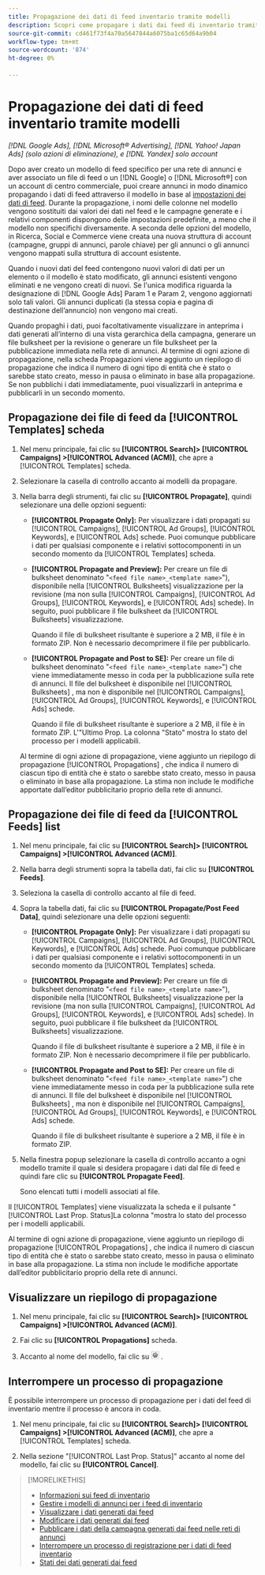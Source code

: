 ```yaml
---
title: Propagazione dei dati di feed inventario tramite modelli
description: Scopri come propagare i dati dai feed di inventario tramite modelli di annunci per gestire la struttura dei conti e distribuire annunci dinamici.
source-git-commit: cd461f73f4a70a5647844a6075ba1c65d64a9b04
workflow-type: tm+mt
source-wordcount: '874'
ht-degree: 0%

---
```


# Propagazione dei dati di feed inventario tramite modelli

*[!DNL Google Ads], [!DNL Microsoft® Advertising], [!DNL Yahoo! Japan Ads] (solo azioni di eliminazione), e [!DNL Yandex] solo account*

Dopo aver creato un modello di feed specifico per una rete di annunci e aver associato un file di feed o un [!DNL Google] o [!DNL Microsoft®] con un account di centro commerciale, puoi creare annunci in modo dinamico propagando i dati di feed attraverso il modello in base al [impostazioni dei dati di feed](feed-settings-manage.md). Durante la propagazione, i nomi delle colonne nel modello vengono sostituiti dai valori dei dati nel feed e le campagne generate e i relativi componenti dispongono delle impostazioni predefinite, a meno che il modello non specifichi diversamente. A seconda delle opzioni del modello, in Ricerca, Social e Commerce viene creata una nuova struttura di account (campagne, gruppi di annunci, parole chiave) per gli annunci o gli annunci vengono mappati sulla struttura di account esistente.

Quando i nuovi dati del feed contengono nuovi valori di dati per un elemento o il modello è stato modificato, gli annunci esistenti vengono eliminati e ne vengono creati di nuovi. Se l&#39;unica modifica riguarda la designazione di [!DNL Google Ads] Param 1 e Param 2, vengono aggiornati solo tali valori. Gli annunci duplicati (la stessa copia e pagina di destinazione dell’annuncio) non vengono mai creati.

Quando propaghi i dati, puoi facoltativamente visualizzare in anteprima i dati generati all’interno di una vista gerarchica della campagna, generare un file bulksheet per la revisione o generare un file bulksheet per la pubblicazione immediata nella rete di annunci. Al termine di ogni azione di propagazione, nella scheda Propagazioni viene aggiunto un riepilogo di propagazione che indica il numero di ogni tipo di entità che è stato o sarebbe stato creato, messo in pausa o eliminato in base alla propagazione. Se non pubblichi i dati immediatamente, puoi visualizzarli in anteprima e pubblicarli in un secondo momento.

## Propagazione dei file di feed da [!UICONTROL Templates] scheda

1. Nel menu principale, fai clic su **[!UICONTROL Search]> [!UICONTROL Campaigns] >[!UICONTROL Advanced (ACM)]**, che apre a [!UICONTROL Templates] scheda.

1. Selezionare la casella di controllo accanto ai modelli da propagare.

1. Nella barra degli strumenti, fai clic su **[!UICONTROL Propagate]**, quindi selezionare una delle opzioni seguenti:

   * **[!UICONTROL Propagate Only]:** Per visualizzare i dati propagati su [!UICONTROL Campaigns], [!UICONTROL Ad Groups], [!UICONTROL Keywords], e [!UICONTROL Ads] schede. Puoi comunque pubblicare i dati per qualsiasi componente e i relativi sottocomponenti in un secondo momento da [!UICONTROL Templates] scheda.

   * **[!UICONTROL Propagate and Preview]:** Per creare un file di bulksheet denominato &quot;`<feed file name>_<template name>`&quot;), disponibile nella [!UICONTROL Bulksheets] visualizzazione per la revisione (ma non sulla [!UICONTROL Campaigns], [!UICONTROL Ad Groups], [!UICONTROL Keywords], e [!UICONTROL Ads] schede). In seguito, puoi pubblicare il file bulksheet da [!UICONTROL Bulksheets] visualizzazione.

      Quando il file di bulksheet risultante è superiore a 2 MB, il file è in formato ZIP. Non è necessario decomprimere il file per pubblicarlo.

   * **[!UICONTROL Propagate and Post to SE]:** Per creare un file di bulksheet denominato &quot;`<feed file name>_<template name>`&quot;) che viene immediatamente messo in coda per la pubblicazione sulla rete di annunci. Il file del bulksheet è disponibile nel [!UICONTROL Bulksheets] , ma non è disponibile nel [!UICONTROL Campaigns], [!UICONTROL Ad Groups], [!UICONTROL Keywords], e [!UICONTROL Ads] schede.

      Quando il file di bulksheet risultante è superiore a 2 MB, il file è in formato ZIP.
   L&#39;&quot;Ultimo Prop. La colonna &quot;Stato&quot; mostra lo stato del processo per i modelli applicabili.

   Al termine di ogni azione di propagazione, viene aggiunto un riepilogo di propagazione [!UICONTROL Propagations] , che indica il numero di ciascun tipo di entità che è stato o sarebbe stato creato, messo in pausa o eliminato in base alla propagazione. La stima non include le modifiche apportate dall’editor pubblicitario proprio della rete di annunci.

## Propagazione dei file di feed da [!UICONTROL Feeds] list

1. Nel menu principale, fai clic su **[!UICONTROL Search]> [!UICONTROL Campaigns] >[!UICONTROL Advanced (ACM)]**.

1. Nella barra degli strumenti sopra la tabella dati, fai clic su **[!UICONTROL Feeds]**.

1. Seleziona la casella di controllo accanto al file di feed.

1. Sopra la tabella dati, fai clic su **[!UICONTROL Propagate/Post Feed Data]**, quindi selezionare una delle opzioni seguenti:

   * **[!UICONTROL Propagate Only]:** Per visualizzare i dati propagati su [!UICONTROL Campaigns], [!UICONTROL Ad Groups], [!UICONTROL Keywords], e [!UICONTROL Ads] schede. Puoi comunque pubblicare i dati per qualsiasi componente e i relativi sottocomponenti in un secondo momento da [!UICONTROL Templates] scheda.

   * **[!UICONTROL Propagate and Preview]:** Per creare un file di bulksheet denominato &quot;`<feed file name>_<template name>`&quot;), disponibile nella [!UICONTROL Bulksheets] visualizzazione per la revisione (ma non sulla [!UICONTROL Campaigns], [!UICONTROL Ad Groups], [!UICONTROL Keywords], e [!UICONTROL Ads] schede). In seguito, puoi pubblicare il file bulksheet da [!UICONTROL Bulksheets] visualizzazione.

      Quando il file di bulksheet risultante è superiore a 2 MB, il file è in formato ZIP. Non è necessario decomprimere il file per pubblicarlo.

   * **[!UICONTROL Propagate and Post to SE]:** Per creare un file di bulksheet denominato &quot;`<feed file name>_<template name>`&quot;) che viene immediatamente messo in coda per la pubblicazione sulla rete di annunci. Il file del bulksheet è disponibile nel [!UICONTROL Bulksheets] , ma non è disponibile nel [!UICONTROL Campaigns], [!UICONTROL Ad Groups], [!UICONTROL Keywords], e [!UICONTROL Ads] schede.

      Quando il file di bulksheet risultante è superiore a 2 MB, il file è in formato ZIP.

1. Nella finestra popup selezionare la casella di controllo accanto a ogni modello tramite il quale si desidera propagare i dati dal file di feed e quindi fare clic su **[!UICONTROL Propagate Feed]**.

   Sono elencati tutti i modelli associati al file.

Il [!UICONTROL Templates] viene visualizzata la scheda e il pulsante &quot;[!UICONTROL Last Prop. Status]La colonna &quot;mostra lo stato del processo per i modelli applicabili.

Al termine di ogni azione di propagazione, viene aggiunto un riepilogo di propagazione [!UICONTROL Propagations] , che indica il numero di ciascun tipo di entità che è stato o sarebbe stato creato, messo in pausa o eliminato in base alla propagazione. La stima non include le modifiche apportate dall’editor pubblicitario proprio della rete di annunci.

## Visualizzare un riepilogo di propagazione

1. Nel menu principale, fai clic su **[!UICONTROL Search]> [!UICONTROL Campaigns] >[!UICONTROL Advanced (ACM)]**.

1. Fai clic su **[!UICONTROL Propagations]** scheda.

1. Accanto al nome del modello, fai clic su ![Icona Visualizza/Modifica impostazioni](/help/search-social-commerce/assets/settings.png "Icona Visualizza/Modifica impostazioni") .

## Interrompere un processo di propagazione

È possibile interrompere un processo di propagazione per i dati del feed di inventario mentre il processo è ancora in coda.

1. Nel menu principale, fai clic su **[!UICONTROL Search]> [!UICONTROL Campaigns] >[!UICONTROL Advanced (ACM)]**, che apre a [!UICONTROL Templates] scheda.

1. Nella sezione &quot;[!UICONTROL Last Prop. Status]&quot; accanto al nome del modello, fai clic su **[!UICONTROL Cancel]**.

>[!MORELIKETHIS]
>
>* [Informazioni sui feed di inventario](inventory-feeds-about.md)
>* [Gestire i modelli di annunci per i feed di inventario](/help/search-social-commerce/campaign-management/inventory-feeds/ad-templates/ad-template-manage.md)
>* [Visualizzare i dati generati dai feed](propagated-data-view.md)
>* [Modificare i dati generati dai feed](propagated-data-edit.md)
>* [Pubblicare i dati della campagna generati dai feed nelle reti di annunci](propagated-data-post.md)
>* [Interrompere un processo di registrazione per i dati di feed inventario](stop-job.md)
>* [Stati dei dati generati dai feed](propagated-data-status.md)


